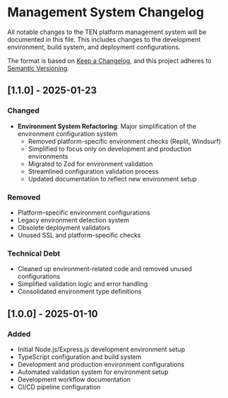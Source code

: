 # Management System Changelog

All notable changes to the TEN platform management system will be documented in this file.
This includes changes to the development environment, build system, and deployment configurations.

The format is based on [Keep a Changelog](https://keepachangelog.com/en/1.0.0/),
and this project adheres to [Semantic Versioning](https://semver.org/spec/v2.0.0.html).

## [1.1.0] - 2025-01-23

### Changed
- **Environment System Refactoring**: Major simplification of the environment configuration system
  - Removed platform-specific environment checks (Replit, Windsurf)
  - Simplified to focus only on development and production environments
  - Migrated to Zod for environment validation
  - Streamlined configuration validation process
  - Updated documentation to reflect new environment setup

### Removed
- Platform-specific environment configurations
- Legacy environment detection system
- Obsolete deployment validators
- Unused SSL and platform-specific checks

### Technical Debt
- Cleaned up environment-related code and removed unused configurations
- Simplified validation logic and error handling
- Consolidated environment type definitions

## [1.0.0] - 2025-01-10

### Added
- Initial Node.js/Express.js development environment setup
- TypeScript configuration and build system
- Development and production environment configurations
- Automated validation system for environment setup
- Development workflow documentation
- CI/CD pipeline configuration
